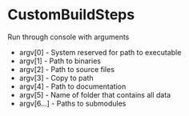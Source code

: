 # CustomBuildSteps

Run through console with arguments  
* argv[0] - System reserved for path to executable  
* argv[1] - Path to binaries  
* argv[2] - Path to source files  
* argv[3] - Copy to path  
* argv[4] - Path to documentation  
* argv[5] - Name of folder that contains all data  
* argv[6...] - Paths to submodules  

